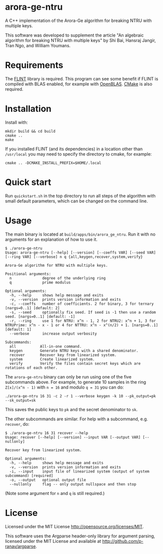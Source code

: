 # arora-ge-ntru

A C++ implementation of the Arora-Ge algorithm for breaking NTRU with multiple keys.

This software was developed to supplement the article
"An algebraic algorithm for breaking NTRU with multiple keys" by
Shi Bai, Hansraj Jangir, Tran Ngo, and William Youmans.

# Requirements
The [FLINT](https://github.com/flintlib/flint) library is required.
This program can see some benefit if FLINT is compiled with BLAS enabled, 
for example with [OpenBLAS](https://www.openblas.net/).
[CMake](https://cmake.org/download/) is also required.


# Installation
Install with:
```
mkdir build && cd build
cmake ..
make
```

If you installed FLINT (and its dependencies) in a location other than `/usr/local`
you may need to specify the directory to cmake, for example:
```
cmake .. -DCMAKE_INSTALL_PREFIX=$HOME/.local
```

# Quick start
Run `quickstart.sh` in the top directory to run all steps of the algorithm with
small default parameters, which can be changed on the command line.

# Usage
The main binary is located at `build/apps/bin/arora_ge_ntru`.
Run it with no arguments for an explanation of how to use it.
```
$ ./arora-ge-ntru
Usage: arora-ge-ntru [--help] [--version] [--coeffs VAR] [--seed VAR] [--ring VAR] [--verbose] n q {all,keygen,recover,system,verify}

Arora-Ge algorithm for NTRU with multiple keys.

Positional arguments:
  n              degree of the underlying ring
  q              prime modulus

Optional arguments:
  -h, --help     shows help message and exits
  -v, --version  prints version information and exits
  -c, --coeffs   number of coefficients. 2 for binary, 3 for ternary [nargs=0..1] [default: 2]
  -s, --seed     optionally fix seed. If seed is -1 then use a random seed. [nargs=0..1] [default: -1]
  -r, --ring     use 1 for NTRU: x^n - 1, 2 for NTRU2: x^n + 1, 3 for NTRUPrime: x^n - x - 1 or 4 for NTTRU: x^n - x^(n/2) + 1. [nargs=0..1] [default: 1]
  --verbose      increase output verbosity

Subcommands:
  all           All-in-one command.
  keygen        Generate NTRU keys with a shared denominator.
  recover       Recover key from linearized system.
  system        Create linearized system.
  verify        Verify the files contain secret keys which are rotations of each other.
```

The `arora-ge-ntru` binary can only be run using one of the five subcommands
above.
For example, to generate 10 samples in the ring `Z[x]/(x^n - 1)` with `n = 16` and modulo `q = 31`
you can do:
```
./arora-ge-ntru 16 31 -c 2 -r 1 --verbose keygen -k 10 --pk_output=pk --sk_output=sk
```
This saves the public keys to `pk` and the secret denominator to `sk`.

The other subcommands are similar. For help with a subcommand, e.g. `recover`, do:
```
$ ./arora-ge-ntru 16 31 recover --help
Usage: recover [--help] [--version] --input VAR [--output VAR] [--nullonly]

Recover key from linearized system.

Optional arguments:
  -h, --help     shows help message and exits
  -v, --version  prints version information and exits
  -i, --input    input file of linearized system (output of system subcommand) [required]
  -o, --output   optional output file
  --nullonly     flag -- only output nullspace and then stop
```
(Note some argument for `n` and `q` is still required.)

# License
Licensed under the MIT License <http://opensource.org/licenses/MIT>.

This software uses the Argparse header-only library for argument parsing, licensed
under the MIT License and available at <http://github.com/p-ranav/argparse>.
